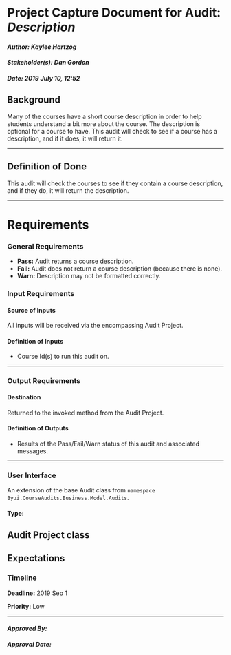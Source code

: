 # Project Capture Document for Audit: _Description_ 
#### *Author: Kaylee Hartzog*
#### *Stakeholder(s): Dan Gordon*
#### *Date: 2019 July 10, 12:52*
## Background
Many of the courses have a short course description in order to help students understand a bit more about the course. The description is optional for a course to have. This audit will check to see if a course has a description, and if it does, it will return it.

-----
## Definition of Done
This audit will check the courses to see if they contain a course description, and if they do, it will return the description.

-----
# Requirements
### General Requirements
- **Pass:** Audit returns a course description.
- **Fail:** Audit does not return a course description (because there is none).
- **Warn:** Description may not be formatted correctly.
<!-- What counts as pass/fail/warn? -->
### Input Requirements
#### Source of Inputs
All inputs will be received via the encompassing Audit Project.
#### Definition of Inputs
<!-- TBD: do not fill out just yet -->
- Course Id(s) to run this audit on.
---
### Output Requirements
#### Destination
Returned to the invoked method from the Audit Project.
#### Definition of Outputs
<!-- TBD: do not fill out just yet -->
- Results of the Pass/Fail/Warn status of this audit and associated messages.
---
### User Interface
An extension of the base Audit class from `namespace Byui.CourseAudits.Business.Model.Audits`.
#### Type:
Audit Project class
-----
## Expectations
### Timeline
**Deadline:** 2019 Sep 1

**Priority:** Low
<!-- What is the deadline? 2019 Sep 1? -->
<!-- What priority is this audit? -->
-----
#### *Approved By:* 
#### *Approval Date:*
